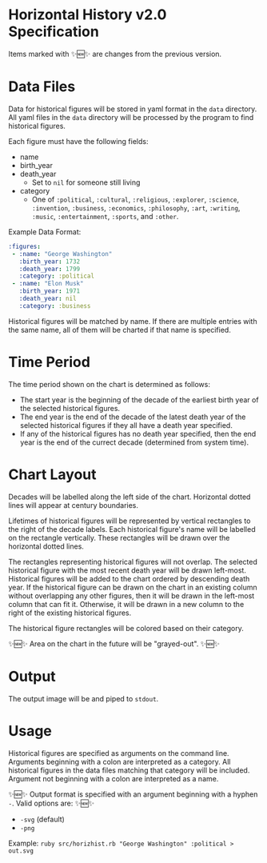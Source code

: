 # Horizontal History v2.0 Specification

Items marked with :sparkles::new::sparkles: are changes from the previous version.

# Data Files
Data for historical figures will be stored in yaml format in the `data` directory. All yaml files in the `data` directory will be processed by the program to find historical figures.

Each figure must have the following fields:
* name
* birth_year
* death_year
  * Set to `nil` for someone still living
* category
  * One of `:political`, `:cultural`, `:religious`, `:explorer`, `:science`, `:invention`, `:business`, `:economics`, `:philosophy`, `:art`, `:writing`, `:music`, `:entertainment`, `:sports`, and `:other`.

Example Data Format:
```yml
:figures:
 - :name: "George Washington"
   :birth_year: 1732
   :death_year: 1799
   :category: :political
 - :name: "Elon Musk"
   :birth_year: 1971
   :death_year: nil
   :category: :business
   ```
Historical figures will be matched by name. If there are multiple entries with the same name, all of them will be charted if that name is specified.
   
# Time Period
The time period shown on the chart is determined as follows:
* The start year is the beginning of the decade of the earliest birth year of the selected historical figures.
* The end year is the end of the decade of the latest death year of the selected historical figures if they all have a death year specified.
 * If any of the historical figures has no death year specified, then the end year is the end of the currect decade (determined from system time).
 
# Chart Layout
Decades will be labelled along the left side of the chart. Horizontal dotted lines will appear at century boundaries.

Lifetimes of historical figures will be represented by vertical rectangles to the right of the decade labels. Each historical figure's name will be labelled on the rectangle vertically. These rectangles will be drawn over the horizontal dotted lines.

The rectangles representing historical figures will not overlap. The selected historical figure with the most recent death year will be drawn left-most. Historical figures will be added to the chart ordered by descending death year. If the historical figure can be drawn on the chart in an existing column without overlapping any other figures, then it will be drawn in the left-most column that can fit it. Otherwise, it will be drawn in a new column to the right of the existing historical figures.

The historical figure rectangles will be colored based on their category.

:sparkles::new::sparkles: Area on the chart in the future will be "grayed-out". :sparkles::new::sparkles: 

# Output
The output image will be and piped to `stdout`.

# Usage
Historical figures are specified as arguments on the command line. Arguments beginning with a colon are interpreted as a category. All historical figures in the data files matching that category will be included. Argument not beginning with a colon are interpreted as a name.

:sparkles::new::sparkles: Output format is specified with an argument beginning with a hyphen `-`. Valid options are: :sparkles::new::sparkles:
* `-svg` (default)
* `-png`

Example:
```ruby src/horizhist.rb "George Washington" :political > out.svg```
